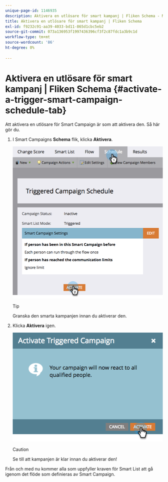 ```yaml
---
unique-page-id: 1146935
description: Aktivera en utlösare för smart kampanj | Fliken Schema - Marketo Docs - produktdokumentation
title: Aktivera en utlösare för smart kampanj | Fliken Schema
exl-id: f9232c91-aa39-4033-bd11-865d1cbc5eb2
source-git-commit: 073a136953f1997436396cf3f2c87fdc1a3b9c1d
workflow-type: tm+mt
source-wordcount: '86'
ht-degree: 0%

---
```


# Aktivera en utlösare för smart kampanj | Fliken Schema {#activate-a-trigger-smart-campaign-schedule-tab}

Att aktivera en utlösare för Smart Campaign är som att aktivera den. Så här gör du.

1. I Smart Campaigns **Schema** flik, klicka **Aktivera**.

   ![](assets/activate-a-trigger-smart-campaign-schedule-tab-1.png)

   >[!TIP]
   >
   >Granska den smarta kampanjen innan du aktiverar den.

1. Klicka **Aktivera** igen.

   ![](assets/activate-a-trigger-smart-campaign-schedule-tab-2.png)

   >[!CAUTION]
   >
   >Se till att kampanjen är klar innan du aktiverar den!

Från och med nu kommer alla som uppfyller kraven för Smart List att gå igenom det flöde som definieras av Smart Campaign.
